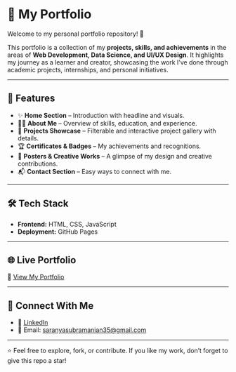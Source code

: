 # 🌟 My Portfolio  

Welcome to my personal portfolio repository! 🚀  

This portfolio is a collection of my **projects, skills, and achievements** in the areas of **Web Development, Data Science, and UI/UX Design**. It highlights my journey as a learner and creator, showcasing the work I’ve done through academic projects, internships, and personal initiatives.  

---

## 📌 Features  
- ✨ **Home Section** – Introduction with headline and visuals.  
- 👩‍💻 **About Me** – Overview of skills, education, and experience.  
- 📂 **Projects Showcase** – Filterable and interactive project gallery with details.  
- 🏆 **Certificates & Badges** – My achievements and recognitions.  
- 🎨 **Posters & Creative Works** – A glimpse of my design and creative contributions.  
- 📬 **Contact Section** – Easy ways to connect with me.  

---

## 🛠️ Tech Stack  
- **Frontend:** HTML, CSS, JavaScript  
- **Deployment:** GitHub Pages  

---

## 🌐 Live Portfolio  
🔗 [View My Portfolio](https://sara11.netlify.app/)  

---

## 📩 Connect With Me  
- 💼 [LinkedIn](https://www.linkedin.com/in/your-profile)  
- 📧 Email: saranyasubramanian35@gmail.com  

---

⭐ Feel free to explore, fork, or contribute. If you like my work, don’t forget to give this repo a star!

